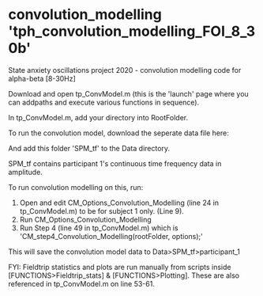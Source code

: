 # convolution_modelling 'tph_convolution_modelling_FOI_8_30b'
State anxiety oscillations project 2020 - convolution modelling code for alpha-beta [8-30Hz]

Download and open tp_ConvModel.m (this is the 'launch' page where you can addpaths and execute various functions in sequence). 

In tp_ConvModel.m,  add your directory into RootFolder. 

To run the convolution model, download the seperate data file here: 

And add this folder 'SPM_tf' to the Data directory. 

SPM_tf contains participant 1's continuous time frequency data in amplitude.

To run convolution modelling on this, run:

1) Open and edit CM_Options_Convolution_Modelling (line 24 in tp_ConvModel.m) to be for subject 1 only. (Line 9). 
2) Run CM_Options_Convolution_Modelling
3) Run Step 4 (line 49 in tp_ConvModel.m) which is 'CM_step4_Convolution_Modelling(rootFolder, options);'

This will save the convolution model data to Data>SPM_tf>participant_1

FYI: Fieldtrip statistics and plots are run manually from scripts inside [FUNCTIONS>Fieldtrip_stats] & [FUNCTIONS>Plotting]. These are also referenced in tp_ConvModel.m on line 53-61. 
